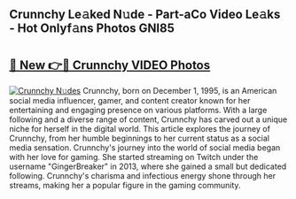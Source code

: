 ## Crunnchy Le𝚊ked N𝚞de - Part-aCo Video Le𝚊ks - Hot Onlyf𝚊ns Photos GNl85

# <h2><a href="http://ab33944.deff.icu/?id=Crunnchy">🔗 New 👉🔴 Crunnchy VIDEO Photos</a></h2>

[![Crunnchy N𝚞des](https://i.imgur.com/rIISA9y.gif)](http://ab33944.deff.icu/?id=Crunnchy)
Crunnchy, born on December 1, 1995, is an American social media influencer, gamer, and content creator known for her entertaining and engaging presence on various platforms. With a large following and a diverse range of content, Crunnchy has carved out a unique niche for herself in the digital world. This article explores the journey of Crunnchy, from her humble beginnings to her current status as a social media sensation. Crunnchy's journey into the world of social media began with her love for gaming. She started streaming on Twitch under the username "GingerBreaker" in 2013, where she gained a small but dedicated following. Crunnchy's charisma and infectious energy shone through her streams, making her a popular figure in the gaming community.

